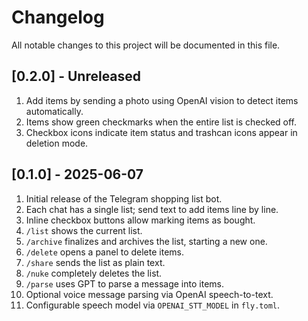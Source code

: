 # Changelog

All notable changes to this project will be documented in this file.

## [0.2.0] - Unreleased
1. Add items by sending a photo using OpenAI vision to detect items automatically.
2. Items show green checkmarks when the entire list is checked off.
3. Checkbox icons indicate item status and trashcan icons appear in deletion mode.

## [0.1.0] - 2025-06-07
1. Initial release of the Telegram shopping list bot.
2. Each chat has a single list; send text to add items line by line.
3. Inline checkbox buttons allow marking items as bought.
4. `/list` shows the current list.
5. `/archive` finalizes and archives the list, starting a new one.
6. `/delete` opens a panel to delete items.
7. `/share` sends the list as plain text.
8. `/nuke` completely deletes the list.
9. `/parse` uses GPT to parse a message into items.
10. Optional voice message parsing via OpenAI speech-to-text.
11. Configurable speech model via `OPENAI_STT_MODEL` in `fly.toml`.

